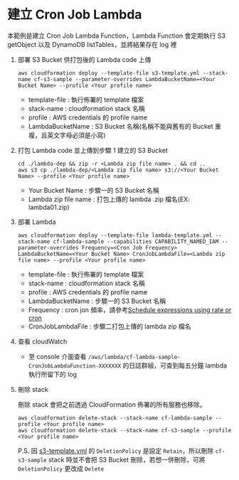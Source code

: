 # 建立 Cron Job Lambda

本範例是建立 Cron Job Lambda Function，Lambda Function 會定期執行 S3 getObject 以及 DynamoDB listTables，並將結果存在 log 裡

1. 部署 S3 Bucket 供打包後的 Lambda code 上傳
    ```
    aws cloudformation deploy --template-file s3-template.yml --stack-name cf-s3-sample --parameter-overrides LambdaBucketName=<Your Bucket Name> --profile <Your profile name>
    ```

    - template-file : 執行佈署的 template 檔案
    - stack-name : cloudformation stack 名稱
    - profile : AWS credentials 的 profile name
    - LambdaBucketName : S3 Bucket 名稱(名稱不能與舊有的 Bucket 重複，且英文字母必須是小寫)

2. 打包 Lambda code 並上傳到步驟 1  建立的 S3 Bucket
    ```
    cd ./lambda-dep && zip -r <Lambda zip file name> . && cd ..
	aws s3 cp ./lambda-dep/<Lambda zip file name> s3://<Your Bucket Name> --profile <Your profile name>
    ```
   
   - Your Bucket Name : 步驟一的 S3 Bucket 名稱
   - Lambda zip file name : 打包上傳的 lambda .zip 檔名(EX: lambda01.zip)
   
3. 部署 Lambda
    ```
    aws cloudformation deploy --template-file lambda-template.yml --stack-name cf-lambda-sample --capabilities CAPABILITY_NAMED_IAM --parameter-overrides Frequency=<Cron Job Frequency> LambdaBucketName=<Your Bucket Name> CronJobLambdaFile=<Lambda zip file name> --profile <Your profile name>
    ```
   
    - template-file : 執行佈署的 template 檔案
    - stack-name : cloudformation stack 名稱
    - profile : AWS credentials 的 profile name
    - LambdaBucketName : 步驟一的 S3 Bucket 名稱
    - Frequency : cron jon 頻率，請參考[Schedule expressions using rate or cron](https://docs.aws.amazon.com/lambda/latest/dg/services-cloudwatchevents-expressions.html)
    - CronJobLambdaFile : 步驟二打包上傳的 lambda zip 檔名

4. 查看 cloudWatch
   - 至 console 介面查看 `/aws/lambda/cf-lambda-sample-CronJobLambdaFunction-XXXXXXX` 的日誌群組，可查到每五分鐘 lambda 執行所留下的 log

5. 刪除 stack

    刪除 stack 會把之前透過 CloudFormation 佈署的所有服務也移除。
    
    ```
    aws cloudformation delete-stack --stack-name cf-lambda-sample --profile <Your profile name>
    aws cloudformation delete-stack --stack-name cf-s3-sample --profile <Your profile name>
    ```
   
    P.S. 因 [s3-template.yml](./s3-template.yml) 的 `DeletionPolicy` 是設定 `Retain`，所以刪除 `cf-s3-sample` stack 時並不會把 S3 Bucket 刪除，若想一併刪除，可將 `DeletionPolicy` 更改成 `Delete` 
